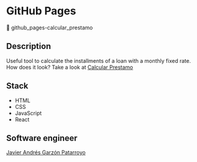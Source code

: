 # GitHub Pages
:open_file_folder: github_pages-calcular_prestamo

## Description
Useful tool to calculate the installments of a loan with a monthly fixed rate.  
How does it look? Take a look at [Calcular Prestamo](https://javierandresgp.github.io/github_pages-calcular_prestamo/)

## Stack
* HTML
* CSS
* JavaScript
* React

## Software engineer
[Javier Andrés Garzón Patarroyo](https://www.javierandresgp.com)
